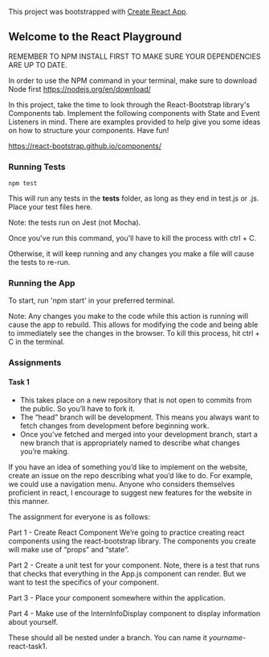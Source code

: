 This project was bootstrapped with [Create React App](https://github.com/facebook/create-react-app).
## Welcome to the React Playground

REMEMBER TO NPM INSTALL FIRST TO MAKE SURE YOUR DEPENDENCIES ARE UP TO DATE.

In order to use the NPM command in your terminal, make sure to download Node first https://nodejs.org/en/download/

In this project, take the time to look through the React-Bootstrap library's Components tab. Implement the following components with State and Event Listeners in mind.  There are examples provided to help give you some ideas on how to structure your components. Have fun!

https://react-bootstrap.github.io/components/



### Running Tests

```console
npm test 
```

This will run any tests in the __tests__ folder, as long as they end in test.js or .js. Place your test files here. 

Note: the tests run on Jest (not Mocha). 

Once you've run this command, you'll have to kill the process with ctrl + C. 

Otherwise, it will keep running and any changes you make a file will cause the tests to re-run.


### Running the App

To start, run 'npm start' in your preferred terminal.

Note: Any changes you make to the code while this action is running will cause the app to rebuild. This allows for modifying the code and being able to immediately see the changes in the browser. To kill this process, hit ctrl + C in the terminal.


### Assignments

#### Task 1

- This takes place on a new repository that is not open to commits from the public. So you’ll have to fork it.
- The “head” branch will be development. This means you always want to fetch changes from development before beginning work.
- Once you’ve fetched and merged into your development branch, start a new branch that is appropriately named to describe what changes you’re making.


If you have an idea of something you’d like to implement on the website, create an issue on the repo describing what you’d like to do. For example, we could use a navigation menu. Anyone who considers themselves proficient in react, I encourage to suggest new features for the website in this manner.

The assignment for everyone is as follows:

Part 1 - Create React Component
We’re going to practice creating react components using the react-bootstrap library. The components you create will make use of “props” and “state”. 

Part 2 - Create a unit test for your component. Note, there is a test that runs that checks that everything in the App.js component can render. But we want to test the specifics of your component.

Part 3 - Place your component somewhere within the application. 

Part 4 - Make use of the InternInfoDisplay component to display information about yourself.

These should all be nested under a branch. You can name it *yourname*-react-task1.